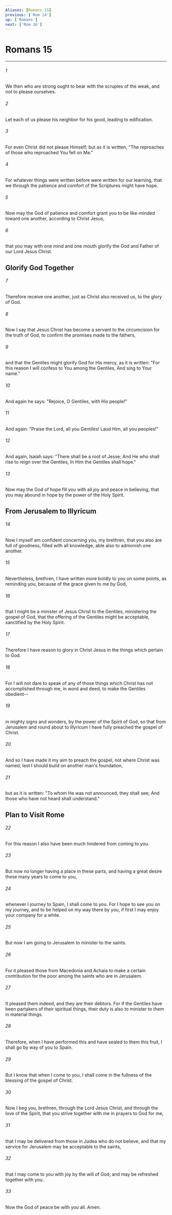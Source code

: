```yaml
---
Aliases: [Romans 15]
previous: ['Rom 14']
up: ['Romans']
next: ['Rom 16']
---
```

# Romans 15

***


###### 1 
We then who are strong ought to bear with the scruples of the weak, and not to please ourselves. 

###### 2 
Let each of us please his neighbor for his good, leading to edification. 

###### 3 
For even Christ did not please Himself; but as it is written, "The reproaches of those who reproached You fell on Me." 

###### 4 
For whatever things were written before were written for our learning, that we through the patience and comfort of the Scriptures might have hope. 

###### 5 
Now may the God of patience and comfort grant you to be like-minded toward one another, according to Christ Jesus, 

###### 6 
that you may with one mind and one mouth glorify the God and Father of our Lord Jesus Christ.

## Glorify God Together 

###### 7 
Therefore receive one another, just as Christ also received us, to the glory of God. 

###### 8 
Now I say that Jesus Christ has become a servant to the circumcision for the truth of God, to confirm the promises made to the fathers, 

###### 9 
and that the Gentiles might glorify God for His mercy, as it is written: "For this reason I will confess to You among the Gentiles, And sing to Your name." 

###### 10 
And again he says: "Rejoice, O Gentiles, with His people!" 

###### 11 
And again: "Praise the Lord, all you Gentiles! Laud Him, all you peoples!" 

###### 12 
And again, Isaiah says: "There shall be a root of Jesse; And He who shall rise to reign over the Gentiles, In Him the Gentiles shall hope." 

###### 13 
Now may the God of hope fill you with all joy and peace in believing, that you may abound in hope by the power of the Holy Spirit.

## From Jerusalem to Illyricum 

###### 14 
Now I myself am confident concerning you, my brethren, that you also are full of goodness, filled with all knowledge, able also to admonish one another. 

###### 15 
Nevertheless, brethren, I have written more boldly to you on some points, as reminding you, because of the grace given to me by God, 

###### 16 
that I might be a minister of Jesus Christ to the Gentiles, ministering the gospel of God, that the offering of the Gentiles might be acceptable, sanctified by the Holy Spirit. 

###### 17 
Therefore I have reason to glory in Christ Jesus in the things which pertain to God. 

###### 18 
For I will not dare to speak of any of those things which Christ has not accomplished through me, in word and deed, to make the Gentiles obedient-- 

###### 19 
in mighty signs and wonders, by the power of the Spirit of God, so that from Jerusalem and round about to Illyricum I have fully preached the gospel of Christ. 

###### 20 
And so I have made it my aim to preach the gospel, not where Christ was named, lest I should build on another man's foundation, 

###### 21 
but as it is written: "To whom He was not announced, they shall see; And those who have not heard shall understand." 

## Plan to Visit Rome 

###### 22 
For this reason I also have been much hindered from coming to you. 

###### 23 
But now no longer having a place in these parts, and having a great desire these many years to come to you, 

###### 24 
whenever I journey to Spain, I shall come to you. For I hope to see you on my journey, and to be helped on my way there by you, if first I may enjoy your company for a while. 

###### 25 
But now I am going to Jerusalem to minister to the saints. 

###### 26 
For it pleased those from Macedonia and Achaia to make a certain contribution for the poor among the saints who are in Jerusalem. 

###### 27 
It pleased them indeed, and they are their debtors. For if the Gentiles have been partakers of their spiritual things, their duty is also to minister to them in material things. 

###### 28 
Therefore, when I have performed this and have sealed to them this fruit, I shall go by way of you to Spain. 

###### 29 
But I know that when I come to you, I shall come in the fullness of the blessing of the gospel of Christ. 

###### 30 
Now I beg you, brethren, through the Lord Jesus Christ, and through the love of the Spirit, that you strive together with me in prayers to God for me, 

###### 31 
that I may be delivered from those in Judea who do not believe, and that my service for Jerusalem may be acceptable to the saints, 

###### 32 
that I may come to you with joy by the will of God, and may be refreshed together with you. 

###### 33 
Now the God of peace be with you all. Amen.

